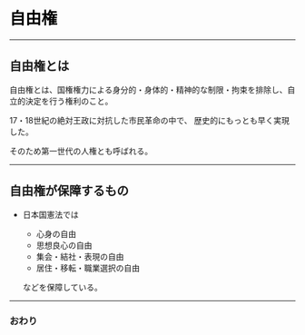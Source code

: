 # <span style="color: Black; ">自由権</span>



---


## 自由権とは


自由権とは、国権権力による身分的・身体的・精神的な制限・拘束を排除し、自立的決定を行う権利のこと。

17・18世紀の絶対王政に対抗した市民革命の中で、 歴史的にもっとも早く実現した。

そのため第一世代の人権とも呼ばれる。

---
## 自由権が保障するもの

- 日本国憲法では
   * 心身の自由
   * 思想良心の自由
   * 集会・結社・表現の自由
   * 居住・移転・職業選択の自由

    などを保障している。

---


### おわり
